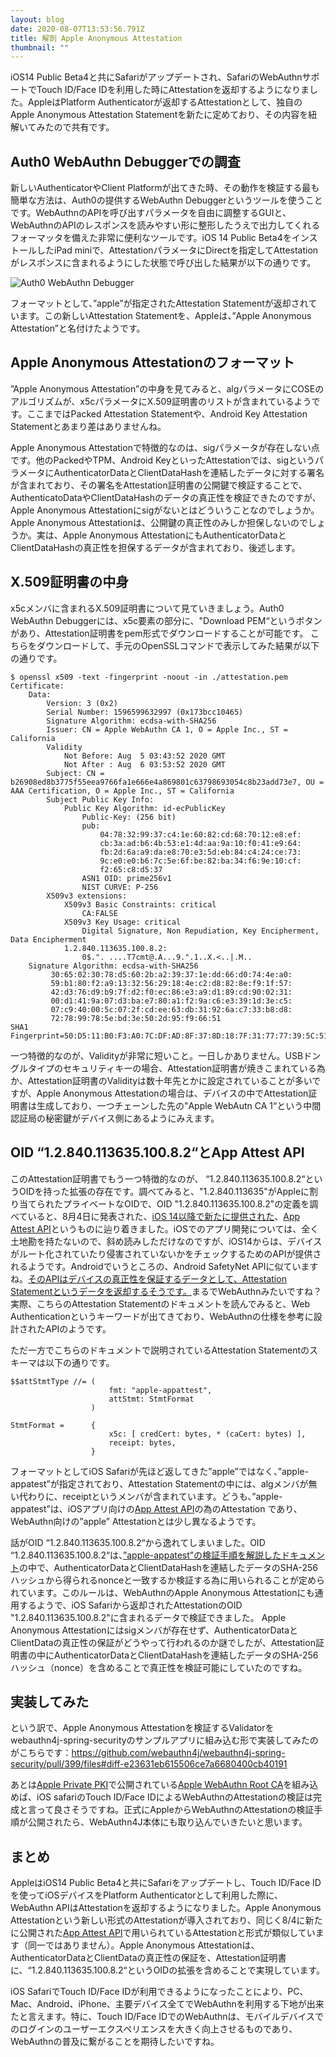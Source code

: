 ```yaml
---
layout: blog
date: 2020-08-07T13:53:56.791Z
title: 解剖 Apple Anonymous Attestation
thumbnail: ""
---
```

iOS14 Public Beta4と共にSafariがアップデートされ、SafariのWebAuthnサポートでTouch ID/Face IDを利用した時にAttestationを返却するようになりました。AppleはPlatform Authenticatorが返却するAttestationとして、独自のApple Anonymous Attestation Statementを新たに定めており、その内容を紐解いてみたので共有です。

## Auth0 WebAuthn Debuggerでの調査

新しいAuthenticatorやClient Platformが出てきた時、その動作を検証する最も簡単な方法は、Auth0の提供するWebAuthn Debuggerというツールを使うことです。WebAuthnのAPIを呼び出すパラメータを自由に調整するGUIと、WebAuthnのAPIのレスポンスを読みやすい形に整形したうえで出力してくれるフォーマッタを備えた非常に便利なツールです。iOS 14 Public Beta4をインストールしたiPad miniで、AttestationパラメータにDirectを指定してAttestationがレスポンスに含まれるようにした状態で呼び出した結果が以下の通りです。

![Auth0 WebAuthn Debugger](/img/webauthn-debugger.png)

フォーマットとして、”apple”が指定されたAttestation Statementが返却されています。この新しいAttestation Statementを、Appleは、”Apple Anonymous Attestation”と名付けたようです。

## Apple Anonymous Attestationのフォーマット

”Apple Anonymous Attestation”の中身を見てみると、algパラメータにCOSEのアルゴリズムが、x5cパラメータにX.509証明書のリストが含まれているようです。ここまではPacked Attestation Statementや、Android Key Attestation Statementとあまり差はありませんね。

Apple Anonymous Attestationで特徴的なのは、sigパラメータが存在しない点です。他のPackedやTPM、Android KeyといったAttestationでは、sigというパラメータにAuthenticatorDataとClientDataHashを連結したデータに対する署名が含まれており、その署名をAttestation証明書の公開鍵で検証することで、AuthenticatoDataやClientDataHashのデータの真正性を検証できたのですが、Apple Anonymous Attestationにsigがないとはどういうことなのでしょうか。Apple Anonymous Attestationは、公開鍵の真正性のみしか担保しないのでしょうか。実は、Apple Anonymous AttestationにもAuthenticatorDataとClientDataHashの真正性を担保するデータが含まれており、後述します。

## X.509証明書の中身

x5cメンバに含まれるX.509証明書について見ていきましょう。Auth0 WebAuthn Debuggerには、x5c要素の部分に、"Download PEM“というボタンがあり、Attestation証明書をpem形式でダウンロードすることが可能です。 こちらをダウンロードして、手元のOpenSSLコマンドで表示してみた結果が以下の通りです。

```
$ openssl x509 -text -fingerprint -noout -in ./attestation.pem 
Certificate:
    Data:
        Version: 3 (0x2)
        Serial Number: 1596599632997 (0x173bcc10465)
        Signature Algorithm: ecdsa-with-SHA256
        Issuer: CN = Apple WebAuthn CA 1, O = Apple Inc., ST = California
        Validity
            Not Before: Aug  5 03:43:52 2020 GMT
            Not After : Aug  6 03:53:52 2020 GMT
        Subject: CN = b26908ed8b3775f55eea9766fa1e666e4a869801c63798693054c8b23add73e7, OU = AAA Certification, O = Apple Inc., ST = California
        Subject Public Key Info:
            Public Key Algorithm: id-ecPublicKey
                Public-Key: (256 bit)
                pub:
                    04:78:32:99:37:c4:1e:60:82:cd:68:70:12:e8:ef:
                    cb:3a:ad:b6:4b:53:e1:4d:aa:9a:10:f0:41:e9:64:
                    fb:2d:6a:a9:da:e8:70:e3:5d:eb:84:c4:24:ce:73:
                    9c:e0:e0:b6:7c:5e:6f:be:82:ba:34:f6:9e:10:cf:
                    f2:65:c8:d5:37
                ASN1 OID: prime256v1
                NIST CURVE: P-256
        X509v3 extensions:
            X509v3 Basic Constraints: critical
                CA:FALSE
            X509v3 Key Usage: critical
                Digital Signature, Non Repudiation, Key Encipherment, Data Encipherment
            1.2.840.113635.100.8.2:
                0$.". ....T7cmt@.A...9.".1..X.<..|.M..
    Signature Algorithm: ecdsa-with-SHA256
         30:65:02:30:78:d5:60:2b:a2:39:37:1e:dd:66:d0:74:4e:a0:
         59:b1:80:f2:a9:13:32:56:29:18:4e:c2:d8:82:8e:f9:1f:57:
         42:d3:76:d9:b9:7f:d2:f0:ec:86:e3:a9:d1:89:cd:90:02:31:
         00:d1:41:9a:07:d3:ba:e7:80:a1:f2:9a:c6:e3:39:1d:3e:c5:
         07:c9:40:00:5c:07:2f:cd:ee:63:db:31:92:6a:c7:33:b8:d8:
         72:78:99:78:5e:bd:3e:50:2d:95:f9:66:51
SHA1 Fingerprint=50:D5:11:B0:F3:A0:7C:DF:AD:8F:37:8D:18:7F:31:77:77:39:5C:51
```

一つ特徴的なのが、Validityが非常に短いこと。一日しかありません。USBドングルタイプのセキュリティキーの場合、Attestation証明書が焼きこまれている為か、Attestation証明書のValidityは数十年先とかに設定されていることが多いですが、Apple Anonymous Attestationの場合は、デバイスの中でAttestation証明書は生成しており、一つチェーンした先の"Apple WebAutn CA 1“という中間認証局の秘密鍵がデバイス側にあるようにみえます。

## OID “1.2.840.113635.100.8.2“とApp Attest API

このAttestation証明書でもう一つ特徴的なのが、 “1.2.840.113635.100.8.2“というOIDを持った拡張の存在です。調べてみると、"1.2.840.113635"がAppleに割り当てられたプライベートなOIDで、OID "1.2.840.113635.100.8.2"の定義を調べていると、8月4日に発表された、[iOS 14以降で新たに提供された](https://developer.apple.com/jp/news/?id=2sngpulc)、[App Attest API](https://developer.apple.com/documentation/devicecheck/establishing_your_app_s_integrity)というものに辿り着きました。iOSでのアプリ開発については、全く土地勘を持たないので、斜め読みしただけなのですが、iOS14からは、デバイスがルート化されていたり侵害されていないかをチェックするためのAPIが提供されるようです。Androidでいうところの、Android SafetyNet APIに似ていますね。[そのAPIはデバイスの真正性を保証するデータとして、Attestation Statementというデータを返却するそうです。](https://developer.apple.com/documentation/devicecheck/validating_apps_that_connect_to_your_server)まるでWebAuthnみたいですね？実際、こちらのAttestation Statementのドキュメントを読んでみると、Web Authenticationというキーワードが出てきており、WebAuthnの仕様を参考に設計されたAPIのようです。

ただ一方でこちらのドキュメントで説明されているAttestation Statementのスキーマは以下の通りです。

```
$$attStmtType //= (
                      fmt: "apple-appattest",
                      attStmt: StmtFormat
                  )

StmtFormat =      {
                      x5c: [ credCert: bytes, * (caCert: bytes) ],
                      receipt: bytes,
                  }
```

フォーマットとしてiOS Safariが先ほど返してきた”apple”ではなく、”apple-appatest”が指定されており、Attestation Statementの中には、algメンバが無い代わりに、receiptというメンバが含まれています。どうも、”apple-appatest”は、iOSアプリ向けの[App Attest API](https://developer.apple.com/documentation/devicecheck/establishing_your_app_s_integrity)の為のAttestation であり、WebAuthn向けの”apple” Attestationとは少し異なるようです。

話がOID “1.2.840.113635.100.8.2“から逸れてしまいました。OID “1.2.840.113635.100.8.2“は、[”apple-appatest”の検証手順を解説したドキュメント](https://developer.apple.com/documentation/devicecheck/validating_apps_that_connect_to_your_server)の中で、AuthenticatorDataとClientDataHashを連結したデータのSHA-256ハッシュから得られるnonceと一致するか検証する為に用いられることが定められています。このルールは、WebAuthnのApple Anonymous Attestationにも通用するようで、iOS Safariから返却されたAttestationのOID "1.2.840.113635.100.8.2"に含まれるデータで検証できました。
Apple Anonymous Attestationにはsigメンバが存在せず、AuthenticatorDataとClientDataの真正性の保証がどうやって行われるのか謎でしたが、Attestation証明書の中にAuthenticatorDataとClientDataHashを連結したデータのSHA-256ハッシュ（nonce）を含めることで真正性を検証可能にしていたのですね。

## 実装してみた

という訳で、Apple Anonymous Attestationを検証するValidatorをwebauthn4j-spring-securityのサンプルアプリに組み込む形で実装してみたのがこちらです：<https://github.com/webauthn4j/webauthn4j-spring-security/pull/399/files#diff-e23631eb615506ce7a6680400cb40191>

あとは[Apple Private PKI](https://www.apple.com/certificateauthority/private/)で公開されている[Apple WebAuthn Root CA](https://www.apple.com/certificateauthority/Apple_WebAuthn_Root_CA.pem)を組み込めば、iOS safariのTouch ID/Face IDによるWebAuthnのAttestationの検証は完成と言って良さそうですね。正式にAppleからWebAuthnのAttestationの検証手順が公開されたら、WebAuthn4J本体にも取り込んでいきたいと思います。

## まとめ

AppleはiOS14 Public Beta4と共にSafariをアップデートし、Touch ID/Face IDを使ってiOSデバイスをPlatform Authenticatorとして利用した際に、WebAuthn APIはAttestationを返却するようになりました。Apple Anonymous Attestationという新しい形式のAttestationが導入されており、同じく8/4に新たに公開された[App Attest API](https://developer.apple.com/documentation/devicecheck/establishing_your_app_s_integrity)で用いられているAttestationと形式が類似しています（同一ではありません）。Apple Anonymous Attestationは、AuthenticatorDataとClientDataの真正性の保証を、Attestation証明書に、“1.2.840.113635.100.8.2“というOIDの拡張を含めることで実現しています。

iOS SafariでTouch ID/Face IDが利用できるようになったことにより、PC、Mac、Android、iPhone、主要デバイス全てでWebAuthnを利用する下地が出来たと言えます。特に、Touch ID/Face IDでのWebAuthnは、モバイルデバイスでのログインのユーザーエクスペリエンスを大きく向上させるものであり、WebAuthnの普及に繋がることを期待したいですね。